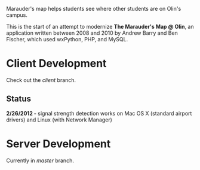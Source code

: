 Marauder's map helps students see where other students are on Olin's campus.

This is the start of an attempt to modernize __The Marauder's Map @ Olin__, an application written between 2008 and 2010 by Andrew Barry and Ben Fischer, which used wxPython, PHP, and MySQL.


Client Development
===================
Check out the _client_ branch.

Status
------
__2/26/2012 -__ signal strength detection works on Mac OS X (standard airport drivers) and Linux (with Network Manager)


Server Development
===================
Currently in _master_ branch.



